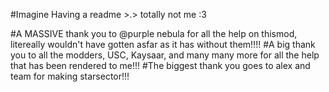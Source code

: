 #Imagine Having a readme >.> totally not me :3

#A MASSIVE thank you to @purple nebula for all the help on thismod, litereally wouldn't have gotten asfar as it has without them!!!!
#A big thank you to  all the modders, USC, Kaysaar, and many many more for all the help that has been rendered to me!!!
#The biggest thank you goes to alex and team for making starsector!!! 